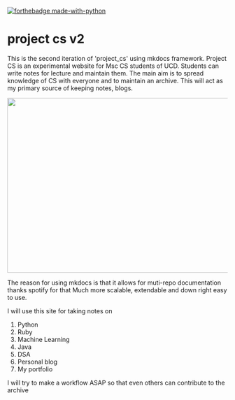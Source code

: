 [![forthebadge made-with-python](http://ForTheBadge.com/images/badges/made-with-python.svg)](https://www.python.org/)
# project cs v2
This is the second iteration of 'project_cs' using mkdocs framework. 
Project CS is an experimental website for Msc CS students of UCD. Students can write notes for lecture 
and maintain them. The main aim is to spread knowledge of CS with everyone and to maintain an archive.
This will act as my primary source of keeping notes, blogs.
<p align="center">
  <img width="800" height="400"src="https://user-images.githubusercontent.com/55349036/94940376-56703b00-04cb-11eb-9ed2-9910a26f51e0.png">
</p>
The reason for using mkdocs is that it allows for muti-repo documentation thanks spotify for that
Much more scalable, extendable and down right easy to use.

I will use this site for taking notes on

1. Python
2. Ruby
3. Machine Learning
4. Java
5. DSA
6. Personal blog
7. My portfolio


I will try to make a workflow ASAP so that even others can contribute to the archive
